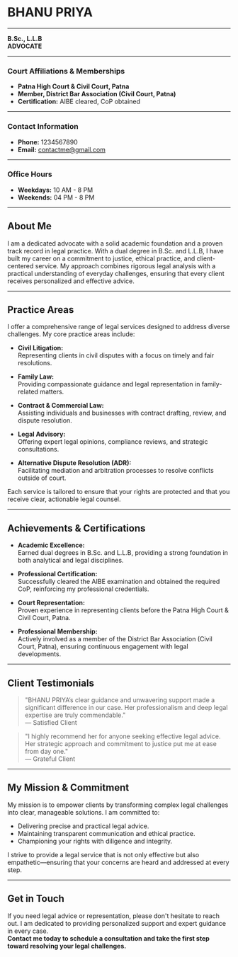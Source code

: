 # BHANU PRIYA

---

**B.Sc., L.L.B**  
**ADVOCATE**

---

### Court Affiliations & Memberships
- **Patna High Court & Civil Court, Patna**
- **Member, District Bar Association (Civil Court, Patna)**
- **Certification:** AIBE cleared, CoP obtained

---

### Contact Information
- **Phone:** 1234567890  
- **Email:** [contactme@gmail.com](mailto:contactme@gmail.com)

---

### Office Hours
- **Weekdays:** 10 AM - 8 PM  
- **Weekends:** 04 PM - 8 PM

---

## About Me

I am a dedicated advocate with a solid academic foundation and a proven track record in legal practice. With a dual degree in B.Sc. and L.L.B, I have built my career on a commitment to justice, ethical practice, and client-centered service. My approach combines rigorous legal analysis with a practical understanding of everyday challenges, ensuring that every client receives personalized and effective advice.

---

## Practice Areas

I offer a comprehensive range of legal services designed to address diverse challenges. My core practice areas include:

- **Civil Litigation:**  
  Representing clients in civil disputes with a focus on timely and fair resolutions.
  
- **Family Law:**  
  Providing compassionate guidance and legal representation in family-related matters.
  
- **Contract & Commercial Law:**  
  Assisting individuals and businesses with contract drafting, review, and dispute resolution.
  
- **Legal Advisory:**  
  Offering expert legal opinions, compliance reviews, and strategic consultations.
  
- **Alternative Dispute Resolution (ADR):**  
  Facilitating mediation and arbitration processes to resolve conflicts outside of court.

Each service is tailored to ensure that your rights are protected and that you receive clear, actionable legal counsel.

---

## Achievements & Certifications

- **Academic Excellence:**  
  Earned dual degrees in B.Sc. and L.L.B, providing a strong foundation in both analytical and legal disciplines.
  
- **Professional Certification:**  
  Successfully cleared the AIBE examination and obtained the required CoP, reinforcing my professional credentials.
  
- **Court Representation:**  
  Proven experience in representing clients before the Patna High Court & Civil Court, Patna.
  
- **Professional Membership:**  
  Actively involved as a member of the District Bar Association (Civil Court, Patna), ensuring continuous engagement with legal developments.

---

## Client Testimonials

> "BHANU PRIYA’s clear guidance and unwavering support made a significant difference in our case. Her professionalism and deep legal expertise are truly commendable."  
> — Satisfied Client

> "I highly recommend her for anyone seeking effective legal advice. Her strategic approach and commitment to justice put me at ease from day one."  
> — Grateful Client

---

## My Mission & Commitment

My mission is to empower clients by transforming complex legal challenges into clear, manageable solutions. I am committed to:
- Delivering precise and practical legal advice.
- Maintaining transparent communication and ethical practice.
- Championing your rights with diligence and integrity.

I strive to provide a legal service that is not only effective but also empathetic—ensuring that your concerns are heard and addressed at every step.

---

## Get in Touch

If you need legal advice or representation, please don't hesitate to reach out. I am dedicated to providing personalized support and expert guidance in every case.  
**Contact me today to schedule a consultation and take the first step toward resolving your legal challenges.**


